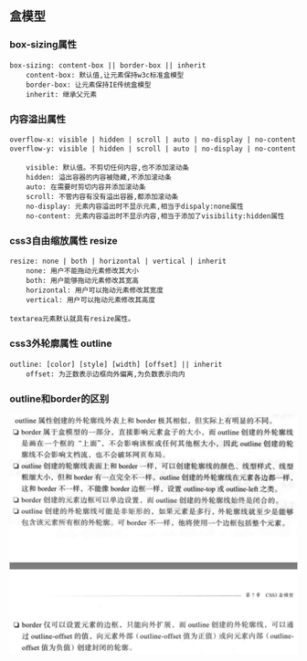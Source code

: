 ## 盒模型

### box-sizing属性
```
box-sizing: content-box || border-box || inherit
    content-box: 默认值,让元素保持w3c标准盒模型
    border-box: 让元素保持IE传统盒模型
    inherit: 继承父元素
```

### 内容溢出属性
```
overflow-x: visible | hidden | scroll | auto | no-display | no-content
overflow-y: visible | hidden | scroll | auto | no-display | no-content

    visible: 默认值。不剪切任何内容,也不添加滚动条
    hidden: 溢出容器的内容被隐藏,不添加滚动条
    auto: 在需要时剪切内容并添加滚动条
    scroll: 不管内容有没有溢出容器,都添加滚动条
    no-display: 元素内容溢出时不显示元素,相当于dispaly:none属性
    no-content: 元素内容溢出时不显示内容,相当于添加了visibility:hidden属性
```

### css3自由缩放属性 resize
```
resize: none | both | horizontal | vertical | inherit
    none: 用户不能拖动元素修改其大小
    both: 用户能够拖动元素修改其宽高
    horizontal: 用户可以拖动元素修改其宽度
    vertical: 用户可以拖动元素修改其高度
    
textarea元素默认就具有resize属性。
```

### css3外轮廓属性 outline
```
outline: [color] [style] [width] [offset] || inherit
    offset: 为正数表示边框向外偏离,为负数表示向内
```

### outline和border的区别
![outline和border的区别](./images/outline-border.png)